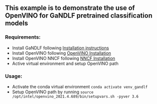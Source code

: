 ## This example is to demonstrate the use of OpenVINO for GaNDLF pretrained classification models

### Requirements:
- Install GaNDLF following [Installation instructions](https://cbica.github.io/GaNDLF/setup)
- Install OpenVINO following [OpenVINO Installation](https://docs.openvino.ai/latest/openvino_docs_install_guides_installing_openvino_linux.html)
- Install OpenVINO NNCF following [NNCF Installation](https://github.com/openvinotoolkit/nncf#installation)
- Active virtual environment and setup OpenVINO path

### Usage:
- Activate the conda virtual environment ```conda activate venv_gandlf```
- Setup OpenVINO path by running ```source /opt/intel/openvino_2021.4.689/bin/setupvars.sh -pyver 3.6```
